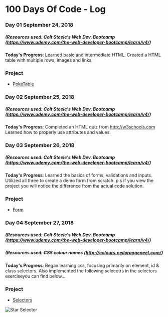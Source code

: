 # 100 Days Of Code - Log

### Day 01 September 24, 2018
##### (Resources used: Colt Steele's Web Dev. Bootcamp (https://www.udemy.com/the-web-developer-bootcamp/learn/v4/)
**Today's Progress**: Learned basic and intermediate HTML. Created a HTML table with multiple rows, images and links.
### Project
- [PokeTable](/PokeTable)

### Day 02 September 25, 2018
##### (Resources used: Colt Steele's Web Dev. Bootcamp (https://www.udemy.com/the-web-developer-bootcamp/learn/v4/)
**Today's Progress**: Completed an HTML quiz from http://w3schools.com
Learned how to properly use attributes and values. 

### Day 03 September 26, 2018
##### (Resources used: Colt Steele's Web Dev. Bootcamp (https://www.udemy.com/the-web-developer-bootcamp/learn/v4/)
**Today's Progress**: Learned the basics of forms, validations and inputs. Utilized all three to create a demo form from scratch.
p.s if you view the project you will notice the difference from the actual code solution. 
### Project
- [Form](/Form)

### Day 04 September 27, 2018
##### (Resources used: Colt Steele's Web Dev. Bootcamp (https://www.udemy.com/the-web-developer-bootcamp/learn/v4/)
##### (Resources used: CSS colour names (http://colours.neilorangepeel.com/)
**Today's Progress**: Began learning css, focusing primarily on element, id & class selectors.
Also implemented the following selecotrs in the selectors exerciseyou can find below...
### Project
- [Selectors](/selectors.css)

![Star Selector](http://i65.tinypic.com/wjb69e.png)

